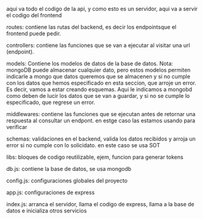 aqui va todo el codigo de la api, y como esto es un servidor, aqui va a servir el codigo del frontend

routes: contiene las rutas del backend, es decir los endpointsque el frontend puede pedir.

controllers: contiene las funciones que se van a ejecutar al visitar una url (endpoint).

models: Contiene los modelos de datos de la base de datos.
Nota: mongoDB puede almacenar cualquier dato, pero estos modelos permiten indicarle a mongo que datos queremos que se almacenen y si no cumple con los datos que hemos especificado en esta seccion, que arroje un error. Es decir, vamos a estar creando esquemas.
Aqui le indicamos a mongobd como deben de lucir los datos que se van a guardar, y si no se cumple lo especificado, que regrese un error.

middlewares: contiene las funciones que se ejecutan antes de retornar una respuesta al consultar un endpont.
en estge caso las estamos usando para verificar

schemas: validaciones en el backend, valida los datos recibidos y arroja un error si no cumple con lo solicidato. en este caso se usa SOT

libs: bloques de codigo reutilizable, ejem, funcion para generar tokens

db.js: contiene la base de datos, se usa mongodb

config.js: configuraciones globales del proyecto

app.js: configuraciones de express

index.js: arranca el servidor, llama el codigo de express, llama a la base de datos e inicializa otros servicios